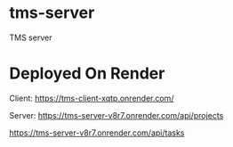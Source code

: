 # tms-server
TMS server

# Deployed On Render 

Client: https://tms-client-xqtp.onrender.com/
 
Server:
https://tms-server-v8r7.onrender.com/api/projects
 
https://tms-server-v8r7.onrender.com/api/tasks
 